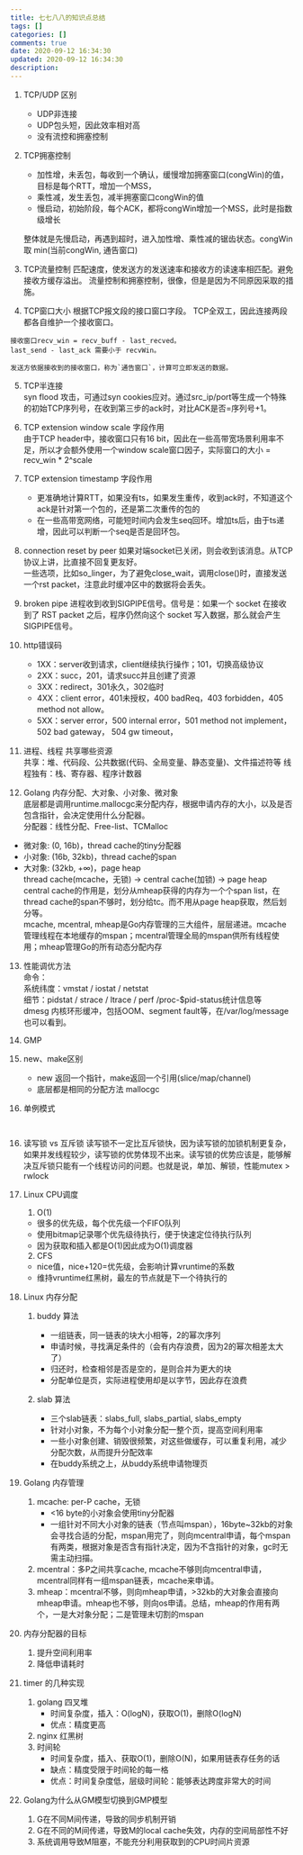 ```yaml
---
title: 七七八八的知识点总结
tags: []
categories: []
comments: true
date: 2020-09-12 16:34:30
updated: 2020-09-12 16:34:30
description:
---
```


1. TCP/UDP 区别
    - UDP非连接
    - UDP包头短，因此效率相对高
    - 没有流控和拥塞控制

2. TCP拥塞控制
    - 加性增，未丢包，每收到一个确认，缓慢增加拥塞窗口(congWin)的值，目标是每个RTT，增加一个MSS，
    - 乘性减，发生丢包，减半拥塞窗口congWin的值
    - 慢启动，初始阶段，每个ACK，都将congWin增加一个MSS，此时是指数级增长   

    整体就是先慢启动，再遇到超时，进入加性增、乘性减的锯齿状态。congWin 取 min(当前congWin, 通告窗口)

3. TCP流量控制
匹配速度，使发送方的发送速率和接收方的读速率相匹配。避免接收方缓存溢出。
流量控制和拥塞控制，很像，但是是因为不同原因采取的措施。

1. TCP窗口大小
根据TCP报文段的接口窗口字段。
TCP全双工，因此连接两段都各自维护一个接收窗口。
```
接收窗口recv_win = recv_buff - last_recved。  
last_send - last_ack 需要小于 recvWin。

发送方依据接收到的接收窗口，称为`通告窗口`，计算可立即发送的数据。
```

5. TCP半连接  
syn flood 攻击，可通过syn cookies应对。通过src_ip/port等生成一个特殊的初始TCP序列号，在收到第三步的ack时，对比ACK是否=序列号+1。

6. TCP extension window scale 字段作用  
由于TCP header中，接收窗口只有16 bit，因此在一些高带宽场景利用率不足，所以才会额外使用一个window scale窗口因子，实际窗口的大小 = recv_win * 2^scale

1. TCP extension timestamp 字段作用
    - 更准确地计算RTT，如果没有ts，如果发生重传，收到ack时，不知道这个ack是针对第一个包的，还是第二次重传的包的
    - 在一些高带宽网络，可能短时间内会发生seq回环。增加ts后，由于ts递增，因此可以判断一个seq是否是回环包。

2. connection reset by peer
如果对端socket已关闭，则会收到该消息。从TCP协议上讲，比直接不回复更友好。  
一些选项，比如so_linger，为了避免close_wait，调用close()时，直接发送一个rst packet，注意此时缓冲区中的数据将会丢失。

7. broken pipe
进程收到收到SIGPIPE信号。信号是：如果一个 socket 在接收到了 RST packet 之后，程序仍然向这个 socket 写入数据，那么就会产生SIGPIPE信号。

1.  http错误码
    - 1XX：server收到请求，client继续执行操作；101，切换高级协议
    - 2XX：succ，201，请求succ并且创建了资源
    - 3XX：redirect，301永久，302临时
    - 4XX：client error，401未授权，400 badReq，403 forbidden，405 method not allow。
    - 5XX：server error，500 internal error，501 method not implement，502 bad gateway， 504 gw timeout，

2.  进程、线程 共享哪些资源  
共享：堆、代码段、公共数据(代码、全局变量、静态变量)、文件描述符等
线程独有：栈、寄存器、程序计数器

3.  Golang 内存分配、大对象、小对象、微对象   
底层都是调用runtime.mallocgc来分配内存，根据申请内存的大小，以及是否包含指针，会决定使用什么分配器。   
分配器：线性分配、Free-list、TCMalloc  
- 微对象: (0, 16b)，thread cache的tiny分配器
- 小对象: (16b, 32kb)，thread cache的span
- 大对象: (32kb, +∞)，page heap  
thread cache(mcache，无锁) -> central cache(加锁) -> page heap  
central cache的作用是，划分从mheap获得的内存为一个个span list，在thread cache的span不够时，划分给tc。而不用从page heap获取，然后划分等。  
mcache, mcentral, mheap是Go内存管理的三大组件，层层递进。mcache管理线程在本地缓存的mspan；mcentral管理全局的mspan供所有线程使用；mheap管理Go的所有动态分配内存

13.   性能调优方法   
命令：  
系统纬度：vmstat / iostat / netstat  
细节：pidstat / strace / ltrace / perf /proc-$pid-status统计信息等  
dmesg 内核环形缓冲，包括OOM、segment fault等，在/var/log/message也可以看到。

1.  GMP
2.  new、make区别
    - new 返回一个指针，make返回一个引用(slice/map/channel)
    - 底层都是相同的分配方法 mallocgc
3.  单例模式
```golang

```

```java
```
16. 读写锁 vs 互斥锁
读写锁不一定比互斥锁快，因为读写锁的加锁机制更复杂，如果并发线程较少，读写锁的优势体现不出来。读写锁的优势应该是，能够解决互斥锁只能有一个线程访问的问题。也就是说，单加、解锁，性能mutex > rwlock

17. Linux CPU调度
    1. O(1)
    - 很多的优先级，每个优先级一个FIFO队列
    - 使用bitmap记录哪个优先级待执行，便于快速定位待执行队列
    - 因为获取和插入都是O(1)因此成为O(1)调度器
    2. CFS
    - nice值，nice+120=优先级，会影响计算vruntime的系数
    - 维持vruntime红黑树，最左的节点就是下一个待执行的
18. Linux 内存分配
    1. buddy 算法
        - 一组链表，同一链表的块大小相等，2的幂次序列
        - 申请时候，寻找满足条件的（会有内存浪费，因为2的幂次相差太大了）
        - 归还时，检查相邻是否是空的，是则合并为更大的块
        - 分配单位是页，实际进程使用却是以字节，因此存在浪费

    2. slab 算法
        - 三个slab链表：slabs_full, slabs_partial, slabs_empty
        - 针对小对象，不为每个小对象分配一整个页，提高空间利用率
        - 一些小对象创建、销毁很频繁，对这些做缓存，可以重复利用，减少分配次数，从而提升分配效率
        - 在buddy系统之上，从buddy系统申请物理页

19. Golang 内存管理
    1. mcache: per-P cache，无锁
        - <16 byte的小对象会使用tiny分配器
        - 一组针对不同大小对象的链表（节点叫mspan），16byte~32kb的对象会寻找合适的分配，mspan用完了，则向mcentral申请，每个mspan有两类，根据对象是否含有指针决定，因为不含指针的对象，gc时无需主动扫描。
    2. mcentral：多P之间共享cache, mcache不够则向mcentral申请，mcentral同样有一组mspan链表，mcache来申请。
    3. mheap：mcentral不够，则向mheap申请，>32kb的大对象会直接向mheap申请。mheap也不够，则向os申请。总结，mheap的作用有两个，一是大对象分配；二是管理未切割的mspan

20. 内存分配器的目标
    1. 提升空间利用率
    2. 降低申请耗时     

21. timer 的几种实现  
    1. golang 四叉堆
        - 时间复杂度，插入：O(logN)，获取O(1)，删除O(logN)
        - 优点：精度更高
    2. nginx 红黑树
    3. 时间轮
        - 时间复杂度，插入、获取O(1)，删除O(N)，如果用链表存任务的话
        - 缺点：精度受限于时间轮的每一格
        - 优点：时间复杂度低，层级时间轮：能够表达跨度非常大的时间

22. Golang为什么从GM模型切换到GMP模型
    1. G在不同M间传递，导致的同步机制开销
    2. G在不同的M间传递，导致M的local cache失效，内存的空间局部性不好
    3. 系统调用导致M阻塞，不能充分利用获取到的CPU时间片资源